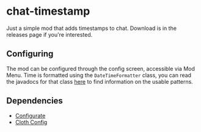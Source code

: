 # chat-timestamp
Just a simple mod that adds timestamps to chat.
Download is in the releases page if you're interested.

## Configuring
The mod can be configured through the config screen, accessible via Mod Menu.
Time is formatted using the `DateTimeFormatter` class, you can read the javadocs for that
class [here](https://docs.oracle.com/javase/8/docs/api/java/time/format/DateTimeFormatter.html) to find information
on the usable patterns.

## Dependencies
* [Configurate](https://github.com/SpongePowered/Configurate)
* [Cloth Config](https://github.com/shedaniel/cloth-config)